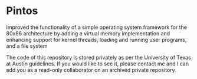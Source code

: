 # Pintos
Improved the functionality of a simple operating system framework for the 80x86 architecture by adding a virtual memory implementation and enhancing support for kernel threads, loading and running user programs, and a file system

The code of this repository is stored privately as per the University of Texas at Austin guidelines. If you would like to see it, please contact me and I can add you as a read-only collaborator on an archived private repository.
